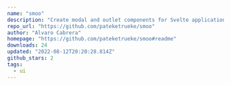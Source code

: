 ```yaml
---
name: "smoo"
description: "Create modal and outlet components for Svelte applications."
repo_url: "https://github.com/pateketrueke/smoo"
author: "Alvaro Cabrera"
homepage: "https://github.com/pateketrueke/smoo#readme"
downloads: 24
updated: "2022-08-12T20:20:28.814Z"
github_stars: 2
tags: 
  - ui
---
```

